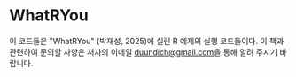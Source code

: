 # WhatRYou

이 코드들은 "WhatRYou"  (박재성, 2025)에 실린 R 예제의 실행 코드들이다. 
이 책과 관련하여 문의할 사항은 저자의 이메일 <duundich@gmail.com>을 통해 알려 주시기 바랍니다. 